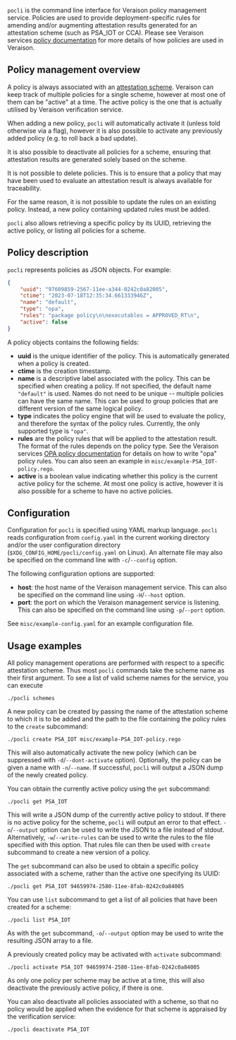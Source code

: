 `pocli` is the command line interface for Veraison policy management service.
Policies are used to provide deployment-specific rules for amending and/or
augmenting attestation results generated for an attestation scheme (such as
PSA_IOT or CCA). Please see Veraison services [policy documentation] for more
details of how policies are used in Veraison.

[policy documentation]: https://github.com/veraison/services/tree/main/policy#readme


## Policy management overview

A policy is always associated with an [attestation scheme]. Veraison can keep
track of multiple policies for a single scheme, however at most one of them
can be "active" at a time. The active policy is the one that is actually
utilised by Veraison verification service.

When adding a new policy, `pocli` will automatically activate it (unless told
otherwise via a flag), however it is also possible to activate any previously
added policy (e.g. to roll back a bad update).

It is also possible to deactivate all policies for a scheme, ensuring that
attestation results are generated solely based on the scheme.

It is not possible to delete policies. This is to ensure that a policy that may
have been used to evaluate an attestation result is always available for
traceability.

For the same reason, it is not possible to update the rules on an existing
policy. Instead, a new policy containing updated rules must be added.

`pocli` also allows retrieving a specific policy by its UUID, retrieving the
active policy, or listing all policies for a scheme.

[attestation scheme]: https://github.com/veraison/services/tree/main/scheme


## Policy description

`pocli` represents policies as JSON objects. For example:

```json
{
    "uuid": "97609859-2567-11ee-a344-0242c0a82005",
    "ctime": "2023-07-18T12:35:34.661333946Z",
    "name": "default",
    "type": "opa",
    "rules": "package policy\n\nexecutables = APPROVED_RT\n",
    "active": false
}
```

A policy objects contains the following fields:

- **uuid** is the unique identifier of the policy. This is automatically
  generated when a policy is created.
- **ctime** is the creation timestamp.
- **name** is a descriptive label associated with the policy. This can be
  specified when creating a policy. If not specified, the default name
  `"default"` is used. Names do not need to be unique -- multiple policies can
  have the same name. This can be used to group policies that are different
  version of the same logical policy.
- **type** indicates the policy engine that will be used to evaluate the
  policy, and therefore the syntax of the policy rules. Currently, the only
  supported type is `"opa"`.
- **rules** are the policy rules that will be applied to the attestation
  result. The format of the rules depends on the policy type. See the Veraison
  services [OPA policy documentation] for details on how to write "opa"
  policy rules. You can also seen an example in
  `misc/example-PSA_IOT-policy.rego`.
- **active** is a boolean value indicating whether this policy is the current
  active policy for the scheme. At most one policy is active, however it is
  also possible for a scheme to have no active policies.

[OPA policy documentation]: https://github.com/veraison/services/blob/main/policy/README.opa.md


## Configuration

Configuration for `pocli` is specified using YAML markup language. `pocli`
reads configuration from `config.yaml` in the current working directory and/or
the user configuration directory (`$XDG_CONFIG_HOME/pocli/config.yaml` on
Linux). An alternate file may also be specified on the command line with
`-c`/`--config` option.

The following configuration options are supported:

- **host**: the host name of the Veraison management service. This can also be
  specified on the command line using `-H`/`--host` option.
- **port**: the port on which the Veraison management service is listening.
  This can also be specified on the command line using `-p`/`--port` option.

See `misc/example-config.yaml` for an example configuration file.


## Usage examples

All policy management operations are performed with respect to a specific
attestation scheme. Thus most `pocli` commands take the scheme name as their
first argument. To see a list of valid scheme names for the service, you can
execute

    ./pocli schemes

A new policy can be created by passing the name of the attestation scheme to
which it is to be added and the path to the file containing the policy rules to
the `create` subcommand:

    ./pocli create PSA_IOT misc/example-PSA_IOT-policy.rego

This will also automatically activate the new policy (which can be suppressed
with `-d`/`--dont-activate` option). Optionally, the policy can be given a name
with `-n`/`--name`. If successful, `pocli` will output a JSON dump of the newly
created policy.

You can obtain the currently active policy using the `get` subcommand:

    ./pocli get PSA_IOT

This will write a JSON dump of the currently active policy to stdout. If there
is no active policy for the scheme, `pocli` will output an error to that
effect. `-o`/`--output` option can be used to write the JSON to a file instead
of stdout. Alternatively, `-w`/`--write-rules` can be used to write the rules
to the file specified with this option. That rules file can then be used with
`create` subcommand to create a new version of a policy.

The `get` subcommand can also be used to obtain a specific policy associated
with a scheme, rather than the active one specifying its UUID:

    ./pocli get PSA_IOT 94659974-2580-11ee-8fab-0242c0a84005

You can use `list` subcommand to get a list of all policies that have been
created for a scheme:

    ./pocli list PSA_IOT

As with the `get` subcommand, `-o`/`--output` option may be used to write the
resulting JSON array to a file.

A previously created policy may be activated with `activate` subcommand:

    ./pocli activate PSA_IOT 94659974-2580-11ee-8fab-0242c0a84005

As only one policy per scheme may be active at a time, this will also
deactivate the previously active policy, if there is one.

You can also deactivate all policies associated with a scheme, so that no
policy would be applied when the evidence for that scheme is appraised by the
verification service:

    ./pocli deactivate PSA_IOT
